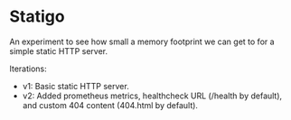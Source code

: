 # Statigo

An experiment to see how small a memory footprint we can get to for a simple static HTTP server.

Iterations:

* v1: Basic static HTTP server.
* v2: Added prometheus metrics, healthcheck URL (/health by default), and custom 404 content (404.html by default).

